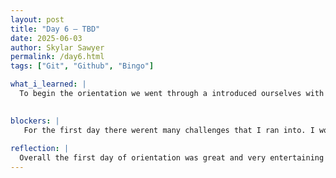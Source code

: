 ```yaml
---
layout: post
title: "Day 6 – TBD"
date: 2025-06-03
author: Skylar Sawyer
permalink: /day6.html
tags: ["Git", "Github", "Bingo"]

what_i_learned: |
  To begin the orientation we went through a introduced ourselves with each other. We also played a game of bingo to help us interact and get to know each other. Then, Clyde went over what Git and Github is and he broke it down for us. He went over git commands such as git pull, git push, git add, etc. We then played a game of jeopardy to text our knowledge of what he taught us and team 2 won (my team)! 
 

blockers: |
   For the first day there werent many challenges that I ran into. I would say my only challenge was during the bingo game trying to find someone that met someone famous and someone who has not flown on a plane.
   
reflection: |
  Overall the first day of orientation was great and very entertaining! I was already familar with Git, GitHub, and the commands, so it was more of a review for me. I just really enjoyed the Bingo and Jeopardy games. It made the first day pretty memorable. I also was able to meet my group members.
---
```

